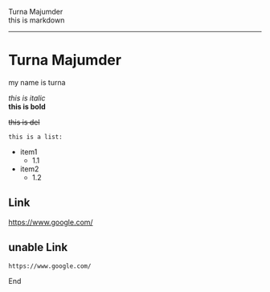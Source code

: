 <!--markdown tutorial-->  
Turna Majumder  
this is markdown

---
# Turna Majumder  

<p>my name is turna</p>

_this is italic_  
__this is bold__

~~this is del~~  


`this is a list:`


- item1
  - 1.1   
- item2 
  - 1.2

## Link  
https://www.google.com/   

## unable Link

`https://www.google.com/`

End



